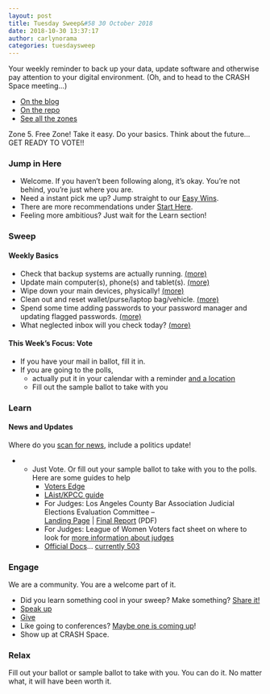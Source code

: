 ```yaml
---
layout: post
title: Tuesday Sweep&#58 30 October 2018
date: 2018-10-30 13:37:17
author: carlynorama
categories: tuesdaysweep
---
```


Your weekly reminder to back up your data, update software and otherwise pay attention to your digital environment. (Oh, and to head to the CRASH Space meeting…)

*   [On the blog](https://blog.crashspace.org/2018/09/tuesday-sweep-30-october-2018/)
*   [On the repo](https://crashspace.github.io/tuesday/tuesdaysweep/2018/10/30/tuesday-sweep.html)
*   [See all the zones](https://crashspace.github.io/tuesday/sweep/)

Zone 5\. Free Zone! Take it easy. Do your basics. Think about the future… GET READY TO VOTE!!

### Jump in Here

*   Welcome. If you haven’t been following along, it’s okay. You’re not behind, you’re just where you are.
*   Need a instant pick me up? Jump straight to our [Easy Wins](https://crashspace.github.io/tuesday/start/04-pick-an-easy-win.html).
*   There are more recommendations under [Start Here](https://crashspace.github.io/tuesday/start/).
*   Feeling more ambitious? Just wait for the Learn section!

### Sweep

#### Weekly Basics

*   Check that backup systems are actually running. [(more)](https://crashspace.github.io/tuesday/sweep/zone00/backup.html)
*   Update main computer(s), phone(s) and tablet(s). [(more)](https://crashspace.github.io/tuesday/sweep/zone00/update.html)
*   Wipe down your main devices, physically! [(more)](https://crashspace.github.io/tuesday/sweep/zone00/wipe_down.html)
*   Clean out and reset wallet/purse/laptop bag/vehicle. [(more)](https://crashspace.github.io/tuesday/sweep/zone00/everyday_carry.html)
*   Spend some time adding passwords to your password manager and updating flagged passwords. [(more)](https://crashspace.github.io/tuesday/sweep/zone00/password_manager.html)
*   What neglected inbox will you check today? [(more)](https://crashspace.github.io/tuesday/sweep/zone00/neglected_inboxes.html)

#### This Week’s Focus: Vote

*   If you have your mail in ballot, fill it in.
*   If you are going to the polls,
    *   actually put it in your calendar with a reminder [and a location](https://www.sos.ca.gov/elections/polling-place/)
    *   Fill out the sample ballot to take with you

### Learn

#### News and Updates

Where do you [scan for news](https://crashspace.github.io/tuesday/), include a politics update!

*   *   Just Vote. Or fill out your sample ballot to take with you to the polls. Here are some guides to help
        *   [Voters Edge](https://votersedge.org/ca)
        *   [LAist/KPCC guide](http://elections.laist.com/2018/ca-general/voter-game-plan/candidates-races/)
        *   For Judges: Los Angeles County Bar Association Judicial Elections Evaluation Committee –  
            [Landing Page](https://www.lacba.org/about-us-menu/lacba-committees/standing-committees/judicial-elections-evaluation) | [Final Report](https://www.lacba.org/docs/default-source/jeec-reports/2018-jeec-report/jeec-report-2018.pdf) (PDF)
        *   For Judges: League of Women Voters fact sheet on where to look for [more information about judges](https://my.lwv.org/sites/default/files/leagues/los-angeles/judgingjudges.pdf)
        *   [Official Docs](https://voterguide.sos.ca.gov/)… [currently 503](https://developer.mozilla.org/en-US/docs/Web/HTTP/Status)

### Engage

We are a community. You are a welcome part of it.

*   Did you learn something cool in your sweep? Make something? [Share it!](https://blog.crashspace.org/2017/05/tuesday-sweep-9-may-2017/)
*   [Speak up](https://blog.crashspace.org/2016/12/one-thing-to-do-today-collect-phone-numbers-for-future-tuesday-sweeps/)
*   [Give](https://blog.crashspace.org/2016/11/one-thing-to-do-today-plan-a-way-to-give-to-the-cause-regularly/)
*   Like going to conferences? [Maybe one is coming up](https://infocon.org/cons/)!
*   Show up at CRASH Space.

### Relax

Fill out your ballot or sample ballot to take with you. You can do it. No matter what, it will have been worth it.
